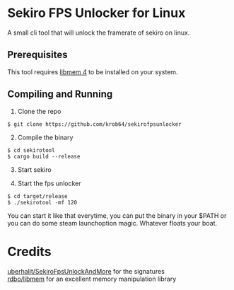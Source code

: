 # Sekiro FPS Unlocker for Linux

A small cli tool that will unlock the framerate of sekiro on linux.

## Prerequisites

This tool requires [libmem 4](https://github.com/rdbo/libmem) to be installed on your system.

## Compiling and Running

1. Clone the repo
```
$ git clone https://github.com/krob64/sekirofpsunlocker
```

2. Compile the binary
```
$ cd sekirotool
$ cargo build --release
```

3. Start sekiro

4. Start the fps unlocker
```
$ cd target/release
$ ./sekirotool -mf 120
```
You can start it like that everytime, you can put the binary in your $PATH or you can do some steam launchoption magic. Whatever floats your boat.

# Credits

[uberhalit/SekiroFpsUnlockAndMore](https://github.com/uberhalit/SekiroFpsUnlockAndMore) for the signatures\
[rdbo/libmem](https://github.com/rdbo/libmem) for an excellent memory manipulation library
